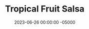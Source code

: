 ---
layout: post
title:  "Tropical Fruit Salsa"
date:   2023-06-26 00:00:00 -05000
categories: 
- Recipes
- Savory Sauces
permalink: /recipes/tropical-salsa
image: /assets/Food/Savory Sauces/Tropical Salsa/tropical.jpg
ing: tropical-ing
facts: tropical-facts
Prep: 20
Rest: 
Cook: 
Source1: 
Source2: 
tags: 
- pineapple
- mango
- salsa
- fajita
- onion
- thyme
- chips
- tortilla
- mexican
Description: This sweet and sour tropical fruit salsa is perfect for <a href="fajitas">Chicken Fajitas with Peppers</a>. I personally don't bother with buying a whole pineapple and instead get the precut, but ripe fresh mangos are really a must here. 
Instructions: 
- Chop the onion, mango, and pineapple into very small pieces<br><br>

- Mix the fruit with the ingredients above - dressing, hot sauce, lime, thyme, allspice, nutmeg, cinnamon, and cilantro
---